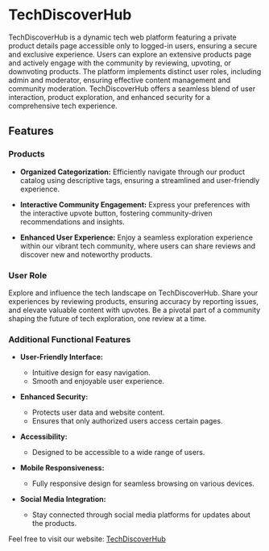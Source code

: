 # TechDiscoverHub

TechDiscoverHub is a dynamic tech web platform featuring a private product details page accessible only to logged-in users, ensuring a secure and exclusive experience. Users can explore an extensive products page and actively engage with the community by reviewing, upvoting, or downvoting products. The platform implements distinct user roles, including admin and moderator, ensuring effective content management and community moderation. TechDiscoverHub offers a seamless blend of user interaction, product exploration, and enhanced security for a comprehensive tech experience.

## Features

### Products

- **Organized Categorization:**
  Efficiently navigate through our product catalog using descriptive tags, ensuring a streamlined and user-friendly experience.

- **Interactive Community Engagement:**
  Express your preferences with the interactive upvote button, fostering community-driven recommendations and insights.

- **Enhanced User Experience:**
  Enjoy a seamless exploration experience within our vibrant tech community, where users can share reviews and discover new and noteworthy products.

### User Role

Explore and influence the tech landscape on TechDiscoverHub. Share your experiences by reviewing products, ensuring accuracy by reporting issues, and elevate valuable content with upvotes. Be a pivotal part of a community shaping the future of tech exploration, one review at a time.

### Additional Functional Features

- **User-Friendly Interface:**
  - Intuitive design for easy navigation.
  - Smooth and enjoyable user experience.

- **Enhanced Security:**
  - Protects user data and website content.
  - Ensures that only authorized users access certain pages.

- **Accessibility:**
  - Designed to be accessible to a wide range of users.

- **Mobile Responsiveness:**
  - Fully responsive design for seamless browsing on various devices.

- **Social Media Integration:**
  - Stay connected through social media platforms for updates about the products.

Feel free to visit our website: [TechDiscoverHub](https://tech-discover-hub.web.app/)
